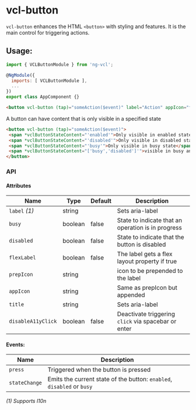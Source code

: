 # vcl-button

`vcl-button` enhances the HTML `<button>` with styling and features.
It is the main control for triggering actions.

## Usage:

```js
import { VCLButtonModule } from 'ng-vcl';

@NgModule({
  imports: [ VCLButtonModule ],
  ...
})
export class AppComponent {}
```

 ```html
<button vcl-button (tap)="someAction($event)" label="Action" appIcon="fa:bolt"></button>
 ```

A button can have content that is only visible in a specified state
 ```html
<button vcl-button (tap)="someAction($event)">
  <span *vclButtonStateContent="'enabled'">Only visible in enabled state</span>
  <span *vclButtonStateContent="'disabled'">Only visible in disabled state</span>
  <span *vclButtonStateContent="'busy'">Only visible in busy state</span>
  <span *vclButtonStateContent="['busy','disabled']'">visible in busy and disabled state</span>
</button>
 ```

### API

#### Attributes

| Name                | Type        | Default  | Description
| ------------        | ----------- | -------- |--------------
| `label` *(1)*       | string      |          | Sets aria-label
| `busy`              | boolean     | false    | State to indicate that an operation is in progress
| `disabled`          | boolean     | false    | State to indicate that the button is disabled
| `flexLabel`         | boolean     | false    | The label gets a flex layout property if true
| `prepIcon`          | string      |          | icon to be prepended to the label
| `appIcon`           | string      |          | Same as prepIcon but appended
| `title`             | string      |          | Sets aria-label
| `disableA11yClick`  | boolean     | false    | Deactivate triggering `click` via spacebar or enter  

#### Events:

| Name                | Description
| ------------        | --------------
| `press`             | Triggered when the button is pressed
| `stateChange`       | Emits the current state of the button: `enabled`, `disabled` or `busy`

*(1) Supports l10n*
